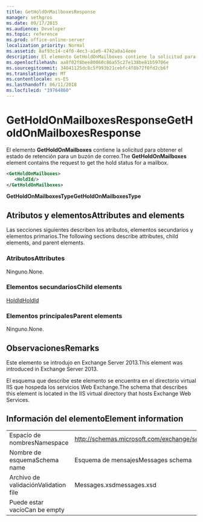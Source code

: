 ```yaml
---
title: GetHoldOnMailboxesResponse
manager: sethgros
ms.date: 09/17/2015
ms.audience: Developer
ms.topic: reference
ms.prod: office-online-server
localization_priority: Normal
ms.assetid: 8af93c14-c4f0-4ec3-a1e6-4742a0a14eee
description: El elemento GetHoldOnMailboxes contiene la solicitud para obtener el estado de retención para un buzón de correo.
ms.openlocfilehash: aa8f02f8bee80060c86a55c27e138be81b59706e
ms.sourcegitcommit: 34041125dc8c5f993b21cebfc4f8b72f0fd2cb6f
ms.translationtype: MT
ms.contentlocale: es-ES
ms.lasthandoff: 06/11/2018
ms.locfileid: "19764860"
---
```

# <a name="getholdonmailboxesresponse"></a><span data-ttu-id="37be9-103">GetHoldOnMailboxesResponse</span><span class="sxs-lookup"><span data-stu-id="37be9-103">GetHoldOnMailboxesResponse</span></span>

<span data-ttu-id="37be9-104">El elemento **GetHoldOnMailboxes** contiene la solicitud para obtener el estado de retención para un buzón de correo.</span><span class="sxs-lookup"><span data-stu-id="37be9-104">The **GetHoldOnMailboxes** element contains the request to get the hold status for a mailbox.</span></span> 
  
```XML
<GetHoldOnMailboxes>
   <HoldId/>
</GetHoldOnMailboxes>
```

 <span data-ttu-id="37be9-105">**GetHoldOnMailboxesType**</span><span class="sxs-lookup"><span data-stu-id="37be9-105">**GetHoldOnMailboxesType**</span></span>
## <a name="attributes-and-elements"></a><span data-ttu-id="37be9-106">Atributos y elementos</span><span class="sxs-lookup"><span data-stu-id="37be9-106">Attributes and elements</span></span>

<span data-ttu-id="37be9-107">Las secciones siguientes describen los atributos, elementos secundarios y elementos primarios.</span><span class="sxs-lookup"><span data-stu-id="37be9-107">The following sections describe attributes, child elements, and parent elements.</span></span>
  
### <a name="attributes"></a><span data-ttu-id="37be9-108">Atributos</span><span class="sxs-lookup"><span data-stu-id="37be9-108">Attributes</span></span>

<span data-ttu-id="37be9-109">Ninguno.</span><span class="sxs-lookup"><span data-stu-id="37be9-109">None.</span></span>
  
### <a name="child-elements"></a><span data-ttu-id="37be9-110">Elementos secundarios</span><span class="sxs-lookup"><span data-stu-id="37be9-110">Child elements</span></span>

[<span data-ttu-id="37be9-111">HoldId</span><span class="sxs-lookup"><span data-stu-id="37be9-111">HoldId</span></span>](holdid.md)
  
### <a name="parent-elements"></a><span data-ttu-id="37be9-112">Elementos principales</span><span class="sxs-lookup"><span data-stu-id="37be9-112">Parent elements</span></span>

<span data-ttu-id="37be9-113">Ninguno.</span><span class="sxs-lookup"><span data-stu-id="37be9-113">None.</span></span>
  
## <a name="remarks"></a><span data-ttu-id="37be9-114">Observaciones</span><span class="sxs-lookup"><span data-stu-id="37be9-114">Remarks</span></span>

<span data-ttu-id="37be9-115">Este elemento se introdujo en Exchange Server 2013.</span><span class="sxs-lookup"><span data-stu-id="37be9-115">This element was introduced in Exchange Server 2013.</span></span>
  
<span data-ttu-id="37be9-116">El esquema que describe este elemento se encuentra en el directorio virtual IIS que hospeda los servicios Web Exchange.</span><span class="sxs-lookup"><span data-stu-id="37be9-116">The schema that describes this element is located in the IIS virtual directory that hosts Exchange Web Services.</span></span>
  
## <a name="element-information"></a><span data-ttu-id="37be9-117">Información del elemento</span><span class="sxs-lookup"><span data-stu-id="37be9-117">Element information</span></span>

|||
|:-----|:-----|
|<span data-ttu-id="37be9-118">Espacio de nombres</span><span class="sxs-lookup"><span data-stu-id="37be9-118">Namespace</span></span>  <br/> |http://schemas.microsoft.com/exchange/services/2006/messages  <br/> |
|<span data-ttu-id="37be9-119">Nombre de esquema</span><span class="sxs-lookup"><span data-stu-id="37be9-119">Schema name</span></span>  <br/> |<span data-ttu-id="37be9-120">Esquema de mensajes</span><span class="sxs-lookup"><span data-stu-id="37be9-120">Messages schema</span></span>  <br/> |
|<span data-ttu-id="37be9-121">Archivo de validación</span><span class="sxs-lookup"><span data-stu-id="37be9-121">Validation file</span></span>  <br/> |<span data-ttu-id="37be9-122">Messages.xsd</span><span class="sxs-lookup"><span data-stu-id="37be9-122">messages.xsd</span></span>  <br/> |
|<span data-ttu-id="37be9-123">Puede estar vacío</span><span class="sxs-lookup"><span data-stu-id="37be9-123">Can be empty</span></span>  <br/> ||
   


